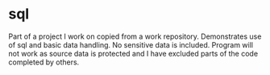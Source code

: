 # sql
Part of a project I work on copied from a work repository. Demonstrates use of sql and basic data handling. No sensitive data is included. Program will not work as source data is protected and I have excluded parts of the code completed by others. 
